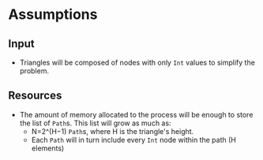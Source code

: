 # Assumptions

## Input 

- Triangles will be composed of nodes with only `Int` values to simplify the problem.

## Resources

- The amount of memory allocated to the process will be enough to store the list of `Path`s. 
This list will grow as much as: 
  - N=2^(H−1) `Path`s, where H is the triangle's height.
  - Each `Path` will in turn include every `Int` node within the path (H elements)




